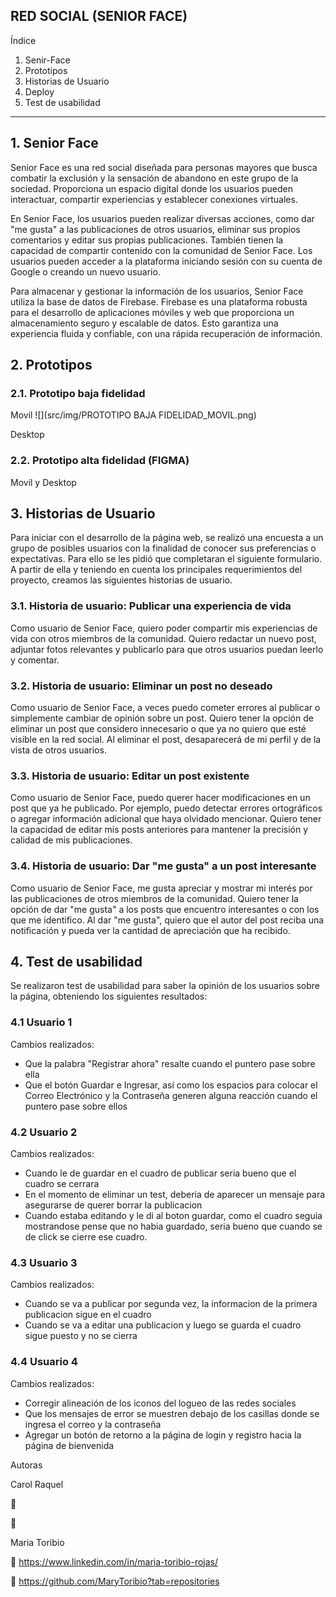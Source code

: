 RED SOCIAL 
(SENIOR FACE)
-------------------------------------------------------------------------------------------------------------------------------------
Índice
1. Senir-Face
2. Prototipos
3. Historias de Usuario
4. Deploy
5. Test de usabilidad
 
-------------------------------------------------------------------------------------------------------------------------------------

## 1. Senior Face
Senior Face es una red social diseñada para personas mayores que busca combatir la exclusión y la sensación de abandono en este grupo de la sociedad. Proporciona un espacio digital donde los usuarios pueden interactuar, compartir experiencias y establecer conexiones virtuales.

En Senior Face, los usuarios pueden realizar diversas acciones, como dar "me gusta" a las publicaciones de otros usuarios, eliminar sus propios comentarios y editar sus propias publicaciones. También tienen la capacidad de compartir contenido con la comunidad de Senior Face. Los usuarios pueden acceder a la plataforma iniciando sesión con su cuenta de Google o creando un nuevo usuario.

Para almacenar y gestionar la información de los usuarios, Senior Face utiliza la base de datos de Firebase. Firebase es una plataforma robusta para el desarrollo de aplicaciones móviles y web que proporciona un almacenamiento seguro y escalable de datos. Esto garantiza una experiencia fluida y confiable, con una rápida recuperación de información.

## 2. Prototipos
### 2.1. Prototipo baja fidelidad
Movil 
![](src/img/PROTOTIPO BAJA FIDELIDAD_MOVIL.png)

Desktop







### 2.2. Prototipo alta fidelidad (FIGMA)
Movil y Desktop








## 3. Historias de Usuario
Para iniciar con el desarrollo de la página web, se realizó una encuesta a un grupo de posibles usuarios con la finalidad de conocer sus preferencias o expectativas. Para ello se les pidió que completaran el siguiente formulario. A partir de ella y teniendo en cuenta los principales requerimientos del proyecto, creamos las siguientes historias de usuario.


### 3.1. Historia de usuario: Publicar una experiencia de vida
Como usuario de Senior Face, quiero poder compartir mis experiencias de vida con otros miembros de la comunidad. Quiero redactar un nuevo post, adjuntar fotos relevantes y publicarlo para que otros usuarios puedan leerlo y comentar.

### 3.2. Historia de usuario: Eliminar un post no deseado
Como usuario de Senior Face, a veces puedo cometer errores al publicar o simplemente cambiar de opinión sobre un post. Quiero tener la opción de eliminar un post que considero innecesario o que ya no quiero que esté visible en la red social. Al eliminar el post, desaparecerá de mi perfil y de la vista de otros usuarios.

### 3.3. Historia de usuario: Editar un post existente
Como usuario de Senior Face, puedo querer hacer modificaciones en un post que ya he publicado. Por ejemplo, puedo detectar errores ortográficos o agregar información adicional que haya olvidado mencionar. Quiero tener la capacidad de editar mis posts anteriores para mantener la precisión y calidad de mis publicaciones.

### 3.4. Historia de usuario: Dar "me gusta" a un post interesante
Como usuario de Senior Face, me gusta apreciar y mostrar mi interés por las publicaciones de otros miembros de la comunidad. Quiero tener la opción de dar "me gusta" a los posts que encuentro interesantes o con los que me identifico. Al dar "me gusta", quiero que el autor del post reciba una notificación y pueda ver la cantidad de apreciación que ha recibido.




## 4. Test de usabilidad
Se realizaron test de usabilidad para saber la opinión de los usuarios sobre la página, obteniendo los siguientes resultados:

### 4.1 Usuario 1 
Cambios realizados:

* Que la palabra "Registrar ahora" resalte cuando el puntero pase sobre ella
* Que el botón Guardar e Ingresar, así como los espacios para colocar el Correo Electrónico y la Contraseña generen alguna reacción cuando el puntero pase sobre ellos


### 4.2 Usuario 2 
Cambios realizados:

* Cuando le de guardar en el cuadro de publicar seria bueno que el cuadro se cerrara
* En el momento de eliminar un test, deberia de aparecer un mensaje para asegurarse de querer borrar la publicacion
* Cuando estaba editando y le di al boton guardar, como el cuadro seguia mostrandose pense que no habia guardado, seria bueno que cuando se de click se cierre ese cuadro.

### 4.3 Usuario 3 
Cambios realizados:

* Cuando se va a publicar por segunda vez, la informacion de la primera publicacion sigue en el cuadro
* Cuando se va a editar una publicacion y luego se guarda el cuadro sigue puesto y no se cierra

### 4.4 Usuario 4 
Cambios realizados:

* Corregir alineación de los iconos del logueo de las redes sociales
* Que los mensajes de error se muestren debajo de los casillas donde se ingresa el correo y la contraseña
* Agregar un botón de retorno a la página de login y registro hacia la página de bienvenida


Autoras

Carol Raquel

🧰 

👾 

Maria Toribio

🧰 https://www.linkedin.com/in/maria-toribio-rojas/

👾 https://github.com/MaryToribio?tab=repositories

